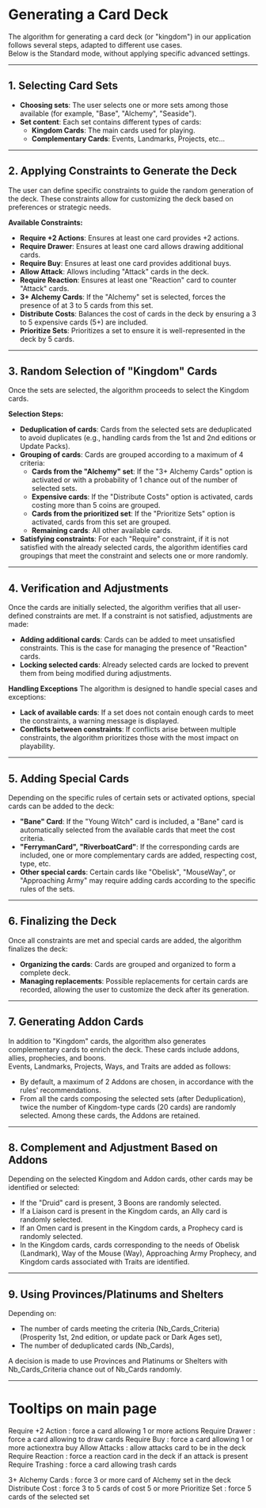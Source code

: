 # Generating a Card Deck

The algorithm for generating a card deck (or "kingdom") in our application follows several steps, adapted to different use cases.   
Below is the Standard mode, without applying specific advanced settings.

---
## 1. Selecting Card Sets

- **Choosing sets**: The user selects one or more sets among those available (for example, "Base", "Alchemy", "Seaside").
- **Set content**: Each set contains different types of cards:
  - **Kingdom Cards**: The main cards used for playing.
  - **Complementary Cards**: Events, Landmarks, Projects, etc...

---
## 2. Applying Constraints to Generate the Deck

The user can define specific constraints to guide the random generation of the deck. These constraints allow for customizing the deck based on preferences or strategic needs.

**Available Constraints:**

- **Require +2 Actions**: Ensures at least one card provides +2 actions.
- **Require Drawer**: Ensures at least one card allows drawing additional cards.
- **Require Buy**: Ensures at least one card provides additional buys.
- **Allow Attack**: Allows including "Attack" cards in the deck.
- **Require Reaction**: Ensures at least one "Reaction" card to counter "Attack" cards.
- **3+ Alchemy Cards**: If the "Alchemy" set is selected, forces the presence of at 3 to 5 cards from this set.
- **Distribute Costs**: Balances the cost of cards in the deck by ensuring a 3 to 5 expensive cards (5+) are included.
- **Prioritize Sets**: Prioritizes a set to ensure it is well-represented in the deck by 5 cards.

---
## 3. Random Selection of "Kingdom" Cards

Once the sets are selected, the algorithm proceeds to select the Kingdom cards.

**Selection Steps:**

- **Deduplication of cards**: Cards from the selected sets are deduplicated to avoid duplicates (e.g., handling cards from the 1st and 2nd editions or Update Packs).
- **Grouping of cards**: Cards are grouped according to a maximum of 4 criteria:
   - **Cards from the "Alchemy" set**: If the "3+ Alchemy Cards" option is activated or with a probability of 1 chance out of the number of selected sets.
   - **Expensive cards**: If the "Distribute Costs" option is activated, cards costing more than 5 coins are grouped.
   - **Cards from the prioritized set**: If the "Prioritize Sets" option is activated, cards from this set are grouped.
   - **Remaining cards**: All other available cards.
- **Satisfying constraints**: For each "Require" constraint, if it is not satisfied with the already selected cards, the algorithm identifies card groupings that meet the constraint and selects one or more randomly.

---
## 4. Verification and Adjustments

Once the cards are initially selected, the algorithm verifies that all user-defined constraints are met. If a constraint is not satisfied, adjustments are made:

- **Adding additional cards**: Cards can be added to meet unsatisfied constraints. This is the case for managing the presence of "Reaction" cards.
- **Locking selected cards**: Already selected cards are locked to prevent them from being modified during adjustments.

**Handling Exceptions**
The algorithm is designed to handle special cases and exceptions:
- **Lack of available cards**: If a set does not contain enough cards to meet the constraints, a warning message is displayed.
- **Conflicts between constraints**: If conflicts arise between multiple constraints, the algorithm prioritizes those with the most impact on playability.

---
## 5. Adding Special Cards

Depending on the specific rules of certain sets or activated options, special cards can be added to the deck:

- **"Bane" Card**: If the "Young Witch" card is included, a "Bane" card is automatically selected from the available cards that meet the cost criteria.
- **"FerrymanCard", "RiverboatCard"**: If the corresponding cards are included, one or more complementary cards are added, respecting cost, type, etc.
- **Other special cards**: Certain cards like "Obelisk", "MouseWay", or "Approaching Army" may require adding cards according to the specific rules of the sets.

---
## 6. Finalizing the Deck

Once all constraints are met and special cards are added, the algorithm finalizes the deck:
- **Organizing the cards**: Cards are grouped and organized to form a complete deck.
- **Managing replacements**: Possible replacements for certain cards are recorded, allowing the user to customize the deck after its generation.

---
## 7. Generating Addon Cards

In addition to "Kingdom" cards, the algorithm also generates complementary cards to enrich the deck. These cards include addons, allies, prophecies, and boons.  
Events, Landmarks, Projects, Ways, and Traits are added as follows:
- By default, a maximum of 2 Addons are chosen, in accordance with the rules' recommendations.
- From all the cards composing the selected sets (after Deduplication), twice the number of Kingdom-type cards (20 cards) are randomly selected. Among these cards, the Addons are retained.

---
## 8. Complement and Adjustment Based on Addons
Depending on the selected Kingdom and Addon cards, other cards may be identified or selected:
- If the "Druid" card is present, 3 Boons are randomly selected.
- If a Liaison card is present in the Kingdom cards, an Ally card is randomly selected.
- If an Omen card is present in the Kingdom cards, a Prophecy card is randomly selected.
- In the Kingdom cards, cards corresponding to the needs of Obelisk (Landmark), Way of the Mouse (Way), Approaching Army Prophecy, and Kingdom cards associated with Traits are identified.

---
## 9. Using Provinces/Platinums and Shelters
Depending on:
- The number of cards meeting the criteria (Nb_Cards_Criteria) (Prosperity 1st, 2nd edition, or update pack or Dark Ages set),
- The number of deduplicated cards (Nb_Cards),

A decision is made to use Provinces and Platinums or Shelters with Nb_Cards_Criteria chance out of Nb_Cards randomly.


---
# Tooltips on main page
Require +2 Action : force a card allowing 1 or more actions
Require Drawer : force a card allowing to draw cards
Require Buy : force a card allowing 1 or more actionextra buy
Allow Attacks : allow attacks card to be in the deck
Require Reaction : force a reaction card in the deck if an attack is present
Require Trashing : force a card allowing trash cards

3+ Alchemy Cards : force 3 or more card of Alchemy set in the deck
Distribute Cost : force 3 to 5 cards of cost 5 or more
Prioritize Set : force 5 cards of the selected set